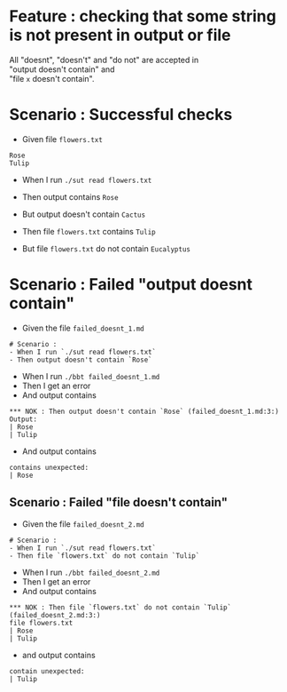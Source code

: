 # Feature : checking that some string is not present in output or file

All "doesnt", "doesn't" and "do not" are accepted in  
"output doesn't contain" and  
"file `x` doesn't contain". 


# Scenario : Successful checks

- Given file `flowers.txt`
```
Rose
Tulip
```

- When I run `./sut read flowers.txt`
- Then output contains `Rose`
- But output doesn't contain `Cactus`

- Then file `flowers.txt` contains `Tulip`
- But file `flowers.txt` do not contain `Eucalyptus`

# Scenario : Failed "output doesnt contain"

- Given the file `failed_doesnt_1.md`
```
# Scenario :
- When I run `./sut read flowers.txt`
- Then output doesn't contain `Rose`
```
- When I run `./bbt failed_doesnt_1.md`
- Then I get an error
- And output contains 
```
*** NOK : Then output doesn't contain `Rose` (failed_doesnt_1.md:3:)    
Output:    
| Rose    
| Tulip
```
- And output contains 
```
contains unexpected:    
| Rose    
```

## Scenario : Failed "file doesn't contain"

- Given the file `failed_doesnt_2.md`
```
# Scenario :
- When I run `./sut read flowers.txt`
- Then file `flowers.txt` do not contain `Tulip`
```
- When I run `./bbt failed_doesnt_2.md`
- Then I get an error
- And output contains 
```
*** NOK : Then file `flowers.txt` do not contain `Tulip` (failed_doesnt_2.md:3:)    
file flowers.txt  
| Rose    
| Tulip    
```
  
- and output contains 
```
contain unexpected:    
| Tulip    
```
